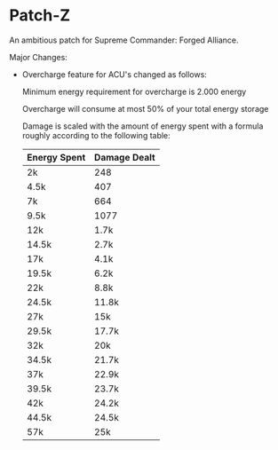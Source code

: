 Patch-Z
=======

An ambitious patch for Supreme Commander: Forged Alliance.



Major Changes:

 - Overcharge feature for ACU's changed as follows:

   Minimum energy requirement for overcharge is 2.000 energy

   Overcharge will consume at most 50% of your total energy storage

   Damage is scaled with the amount of energy spent with a formula roughly
   according to the following table:
   
    Energy Spent | Damage Dealt
    -------------|-------------
    2k           | 248
    4.5k         | 407
    7k           | 664
    9.5k         | 1077
    12k          | 1.7k
    14.5k        | 2.7k
    17k          | 4.1k
    19.5k        | 6.2k
    22k          | 8.8k
    24.5k        | 11.8k
    27k          | 15k
    29.5k        | 17.7k
    32k          | 20k
    34.5k        | 21.7k
    37k          | 22.9k
    39.5k        | 23.7k
    42k          | 24.2k
    44.5k        | 24.5k
    57k          | 25k

